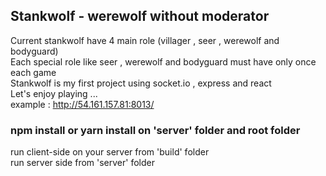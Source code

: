 ## Stankwolf - werewolf without moderator

Current stankwolf have 4 main role (villager , seer , werewolf and bodyguard)<br/>
Each special role like seer , werewolf and bodyguard must have only once each game <br/>
Stankwolf is my first project using socket.io , express and react <br/>
Let's enjoy playing ... <br/>
example : http://54.161.157.81:8013/ <br/>

### npm install or yarn install on 'server' folder and root folder
run client-side on your server from 'build' folder <br/>
run server side from 'server' folder  

